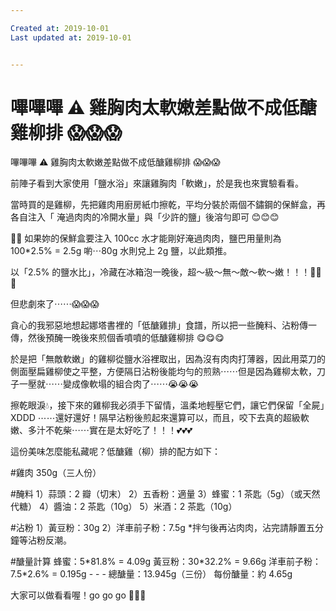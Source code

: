 ```yaml
---

Created at: 2019-10-01
Last updated at: 2019-10-01


---
```


# 嗶嗶嗶 ⚠️ 雞胸肉太軟嫩差點做不成低醣雞柳排 😱😱😱


嗶嗶嗶 ⚠️ 雞胸肉太軟嫩差點做不成低醣雞柳排 😱😱😱

前陣子看到大家使用「鹽水浴」來讓雞胸肉「軟嫩」，於是我也來實驗看看。

當時買的是雞柳，先把雞肉用廚房紙巾擦乾，平均分裝於兩個不鏽鋼的保鮮盒，再各自注入「 淹過肉肉的冷開水量」與「少許的鹽」後溶勻即可 😊😊😊

🙋‍♀️ 如果妳的保鮮盒要注入 100cc 水才能剛好淹過肉肉，鹽巴用量則為 100\*2.5% = 2.5g 喲⋯80g 水則兌上 2g 鹽，以此類推。

以「2.5% 的鹽水比」，冷藏在冰箱泡一晚後，超～級～無～敵～軟～嫩！！！🙌🙌🙌

但悲劇來了⋯⋯😱😱😱

貪心的我邪惡地想起娜塔書裡的「低醣雞排」食譜，所以把一些醃料、沾粉傳一傳，然後預醃一晚後來煎個香噴噴的低醣雞柳排 😋😋😋

於是把「無敵軟嫩」的雞柳從鹽水浴裡取出，因為沒有肉肉打薄器，因此用菜刀的側面壓扁雞柳使之平整，方便隔日沾粉後能均勻的煎熟⋯⋯但是因為雞柳太軟，刀子一壓就⋯⋯變成像軟塌的組合肉了⋯⋯😭😭😭

擦乾眼淚💧，接下來的雞柳我必須手下留情，溫柔地輕壓它們，讓它們保留「全屍」XDDD ⋯⋯還好還好！隔早沾粉後煎起來還算可以，而且，咬下去真的超級軟嫩、多汁不乾柴⋯⋯實在是太好吃了！！！💕💕💕

這份美味怎麼能私藏呢？低醣雞（柳）排的配方如下：

#雞肉
350g（三人份）

#醃料
1）蒜頭：2 瓣（切末）
2）五香粉：適量
3）蜂蜜：1 茶匙（5g）（或天然代糖）
4）醬油：2 茶匙（10g）
5）米酒：2 茶匙（10g）

#沾粉
1）黃豆粉：30g
2）洋車前子粉：7.5g
\*拌勻後再沾肉肉，沾完請靜置五分鐘等沾粉反潮。

#醣量計算
蜂蜜：5\*81.8% = 4.09g
黃豆粉：30\*32.2% = 9.66g
洋車前子粉：7.5\*2.6% = 0.195g
\- - -
總醣量：13.945g（三份）
每份醣量：約 4.65g

大家可以做看看喔！go go go 🙌🙌🙌

